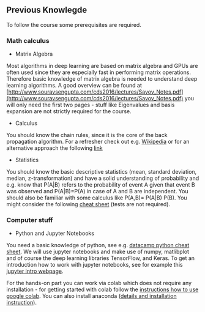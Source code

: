 ## Previous Knowlegde

To follow the course some prerequisites are required. 


### Math calculus

* Matrix Algebra 

Most algorithms in deep learning are based on matrix algebra and GPUs are often used since they are especially fast in performing matrix operations. Therefore basic knowledge of matrix algebra is needed to understand deep learning algorithms.  A good overview can be found at [http://www.souravsengupta.com/cds2016/lectures/Savov_Notes.pdf](http://www.souravsengupta.com/cds2016/lectures/Savov_Notes.pdf) you will only need the first two pages - stuff like Eigenvalues and basis expansion are not strictly required for the course.

* Calculus

You should know the chain rules, since it is the core of the back propagation algorithm. For a refresher check out e.g. [Wikipedia](https://en.wikipedia.org/wiki/Chain_rule) or for an alternative approach the following [link](https://betterexplained.com/articles/derivatives-product-power-chain/)

* Statistics

You should know the basic descriptive statistics (mean, standard deviation, median, z-transformation) and have a solid understanding of probability and e.g. know that P(A\|B) refers to the probability of event A given that event B was observed and P(A\|B)=P(A) in case of A and B are independent. You should also be familiar with some calculus like P(A,B)= P(A\|B) P(B). You might consider the following [cheat sheet](http://web.mit.edu/~csvoss/Public/usabo/stats_handout.pdf) (tests are not required). 

### Computer stuff

* Python and Jupyter Notebooks

You need a basic knowledge of python, see e.g. [datacamp python cheat sheet](https://s3.amazonaws.com/assets.datacamp.com/blog_assets/PythonForDataScience.pdf). We will use jupyter notebooks and make use of numpy, matlibplot and of course the deep learning libraries TensorFlow, and Keras. To get an introduction how to work with jupyter notebooks, see for example this [jupyter intro webpage](https://jupyter.org/try).

For the hands-on part you can work via colab which does not require any installation - for getting started with colab follow the [instructions how to use google colab](co.md). You can also install anaconda ([details and installation instruction](anaconda.md)).

